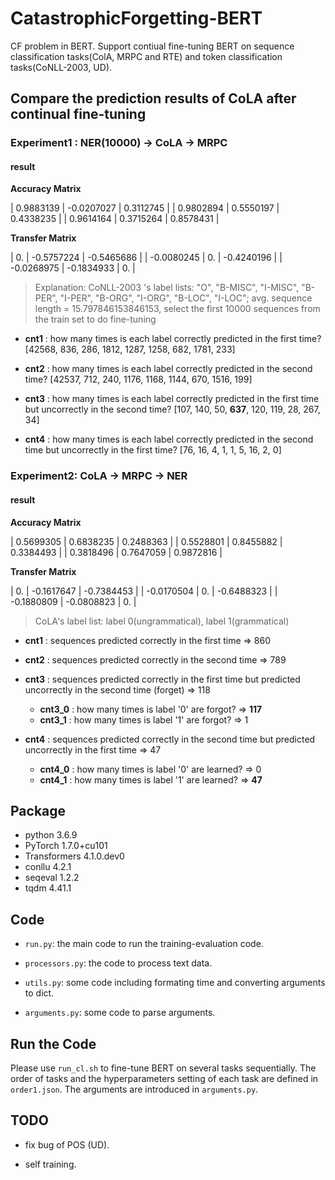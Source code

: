 # CatastrophicForgetting-BERT
CF problem in BERT. Support contiual fine-tuning BERT on sequence classification tasks(ColA, MRPC and RTE) and token classification tasks(CoNLL-2003, UD).

## Compare the prediction results of CoLA after continual fine-tuning

### Experiment1 : NER(10000) -> CoLA -> MRPC

#### result

**Accuracy Matrix**

| 0.9883139      | -0.0207027  | 0.3112745 |
| 0.9802894      | 0.5550197        |   0.4338235 |
| 0.9614164 | 0.3715264        |    0.8578431 |

**Transfer Matrix**

| 0.      | -0.5757224  | -0.5465686 |
| -0.0080245      | 0.        |   -0.4240196 |
| -0.0268975 | -0.1834933        |    0. |

> Explanation: 
> CoNLL-2003 's label lists: "O", "B-MISC", "I-MISC", "B-PER", "I-PER", "B-ORG", "I-ORG", "B-LOC", "I-LOC";
> avg. sequence length = 15.797846153846153, select the first 10000 sequences from the train set to do fine-tuning 

- **cnt1** : how many times is each label correctly predicted in the first time? [42568, 836, 286, 1812, 1287, 1258, 682, 1781, 233]

- **cnt2** : how many times is each label correctly predicted in the second time? [42537, 712, 240, 1176, 1168, 1144, 670, 1516, 199]

- **cnt3** : how many times is each label correctly predicted in the first time but uncorrectly in the second time? [107, 140, 50, **637**, 120, 119, 28, 267, 34]

- **cnt4** : how many times is each label correctly predicted in the second time but uncorrectly in the first time? [76, 16, 4, 1, 1, 5, 16, 2, 0]

### Experiment2: CoLA -> MRPC -> NER

#### result 

**Accuracy Matrix**

| 0.5699305      | 0.6838235  | 0.2488363 |
| 0.5528801      | 0.8455882        |   0.3384493 |
| 0.3818496 | 0.7647059        |    0.9872816 |


**Transfer Matrix**

| 0.      | -0.1617647  | -0.7384453 |
| -0.0170504      | 0.        |   -0.6488323 |
| -0.1880809 | -0.0808823        |    0. |
 
> CoLA's label list: label 0(ungrammatical), label 1(grammatical)

- **cnt1** : sequences predicted correctly in the first time => 860

- **cnt2** : sequences predicted correctly in the second time => 789

- **cnt3** : sequences predicted correctly in the first time but predicted uncorrectly in the second time (forget) => 118
  - **cnt3_0** : how many times is label '0' are forgot? => **117**
  - **cnt3_1** : how many times is label '1' are forgot? => 1

- **cnt4** : sequences predicted correctly in the second time but predicted uncorrectly in the first time => 47
  - **cnt4_0** : how many times is label '0' are learned? => 0
  - **cnt4_1** : how many times is label '1' are learned? => **47**

## Package
- python 3.6.9
- PyTorch 1.7.0+cu101
- Transformers 4.1.0.dev0
- conllu 4.2.1
- seqeval 1.2.2
- tqdm 4.41.1

## Code
- `run.py`: the main code to run the training-evaluation code.

- `processors.py`: the code to process text data.

- `utils.py`: some code including formating time and converting arguments to dict.

- `arguments.py`: some code to parse arguments.

## Run the Code
Please use `run_cl.sh` to fine-tune BERT on several tasks sequentially. The order of tasks and the hyperparameters setting of each task are defined in `order1.json`. The arguments are introduced in `arguments.py`.

## TODO
- fix bug of POS (UD).

- self training.
